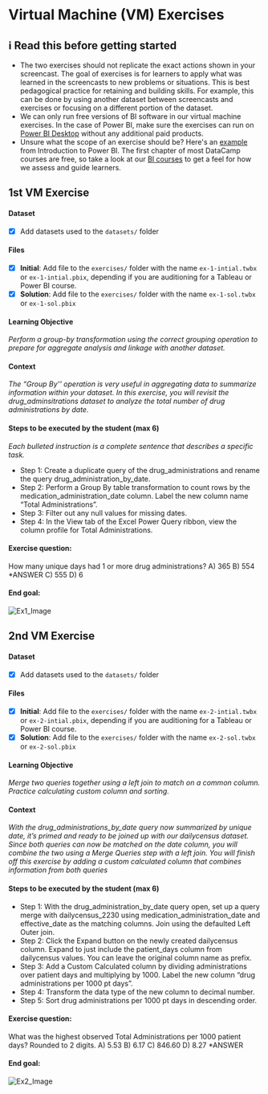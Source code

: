 # Virtual Machine (VM) Exercises

## :information_source: Read this before getting started
- The two exercises should not replicate the exact actions shown in your screencast. The goal of exercises is for learners to apply what was learned in the screencasts to new problems or situations. This is best pedagogical practice for retaining and building skills. For example, this can be done by using another dataset between screencasts and exercises or focusing on a different portion of the dataset.
- We can only run free versions of BI software in our virtual machine exercises. In the case of Power BI, make sure the exercises can run on [Power BI Desktop](https://powerbi.microsoft.com/en-us/desktop/) without any additional paid products. 
- Unsure what the scope of an exercise should be? Here's an [example](https://campus.datacamp.com/courses/introduction-to-power-bi/getting-started-with-power-bi?ex=14) from Introduction to Power BI. The first chapter of most DataCamp courses are free, so take a look at our [BI courses](https://learn.datacamp.com/courses?technologies=Tableau&technologies=Power%20BI) to get a feel for how we assess and guide learners.

## 1st VM Exercise

#### Dataset

- [x] Add datasets used to the `datasets/` folder

#### Files

- [x] **Initial**: Add file to the `exercises/`  folder with the name `ex-1-intial.twbx` or `ex-1-intial.pbix`, depending if you are auditioning for a Tableau or Power BI course.
- [x] **Solution**: Add file to the `exercises/`  folder with the name `ex-1-sol.twbx` or `ex-1-sol.pbix`

#### Learning Objective

*Perform a group-by transformation using the correct grouping operation to prepare for aggregate analysis and linkage with another dataset.*

#### Context

*The “Group By'' operation is very useful in aggregating data to summarize information within your dataset. In this exercise, you will revisit the drug_adminsitrations dataset to analyze the total number of drug administrations by date.*

#### Steps to be executed by the student (max 6)

*Each bulleted instruction is a complete sentence that describes a specific task.*

- Step 1: Create a duplicate query of the drug_administrations and rename the query drug_administration_by_date.
- Step 2: Perform a Group By table transformation to count rows by the medication_administration_date column. Label the new column name “Total Administrations”.
- Step 3: Filter out any null values for missing dates.
- Step 4: In the View tab of the Excel Power Query ribbon, view the column profile for Total Administrations.

#### Exercise question:
How many unique days had 1 or more drug administrations?
A) 365
B) 554 *ANSWER
C) 555
D) 6


#### End goal:
![Ex1_Image](https://github.com/lyndsaygirardanalytics/sme-bi-course-application/assets/125575969/e89eacca-0704-4ed0-a33b-6e8f5c00a4ab)


## 2nd VM Exercise

#### Dataset

- [x] Add datasets used to the `datasets/` folder

#### Files

- [x] **Initial**: Add file to the `exercises/`  folder with the name `ex-2-intial.twbx` or `ex-2-intial.pbix`, depending if you are auditioning for a Tableau or Power BI course.
- [x] **Solution**: Add file to the `exercises/`  folder with the name `ex-2-sol.twbx` or `ex-2-sol.pbix`

#### Learning Objective

*Merge two queries together using a left join to match on a common column. Practice calculating custom column and sorting.*

#### Context

*With the drug_administrations_by_date query now summarized by unique date, it’s primed and ready to be joined up with our dailycensus dataset. Since both queries can now be matched on the date column, you will combine the two using a Merge Queries step with a left join. You will finish off this exercise by adding a custom calculated column that combines information from both queries*

#### Steps to be executed by the student (max 6)

- Step 1: With the drug_administration_by_date query open, set up a query merge with dailycensus_2230 using medication_administration_date and effective_date as the matching columns. Join using the defaulted Left Outer join.
- Step 2: Click the Expand button on the newly created dailycensus column. Expand to just include the patient_days column from dailycensus values. You can leave the original column name as prefix.
- Step 3: Add a Custom Calculated column by dividing administrations over patient days and multiplying by 1000. Label the new column “drug administrations per 1000 pt days”.
- Step 4: Transform the data type of the new column to decimal number.
- Step 5: Sort drug administrations per 1000 pt days in descending order.

#### Exercise question:
What was the highest observed Total Administrations per 1000 patient days? Rounded to 2 digits.
A) 5.53
B) 6.17
C) 846.60
D) 8.27 *ANSWER


#### End goal:

![Ex2_Image](https://github.com/lyndsaygirardanalytics/sme-bi-course-application/assets/125575969/8dc3ac54-efe9-486f-a76f-d1c28fbfd090)


